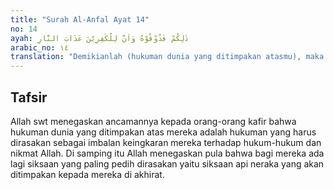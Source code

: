 ```yaml
---
title: "Surah Al-Anfal Ayat 14"
no: 14
ayah: ذٰلِكُمْ فَذُوْقُوْهُ وَاَنَّ لِلْكٰفِرِيْنَ عَذَابَ النَّارِ
arabic_no: ١٤
translation: "Demikianlah (hukuman dunia yang ditimpakan atasmu), maka rasakanlah hukuman itu. Sesungguhnya bagi orang-orang kafir ada (lagi) azab neraka."
---
```


## Tafsir

Allah swt menegaskan ancamannya kepada orang-orang kafir bahwa hukuman dunia yang ditimpakan atas mereka adalah hukuman yang harus dirasakan sebagai imbalan keingkaran mereka terhadap hukum-hukum dan nikmat Allah. Di samping itu Allah menegaskan pula bahwa bagi mereka ada lagi siksaan yang paling pedih dirasakan yaitu siksaan api neraka yang akan ditimpakan kepada mereka di akhirat.